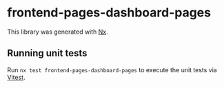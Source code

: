# frontend-pages-dashboard-pages

This library was generated with [Nx](https://nx.dev).

## Running unit tests

Run `nx test frontend-pages-dashboard-pages` to execute the unit tests via [Vitest](https://vitest.dev/).
